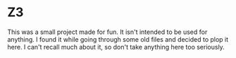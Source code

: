 # Z3

This was a small project made for fun. It isn't intended to be used for anything. 
I found it while going through some old files and decided to plop it here. I can't
recall much about it, so don't take anything here too seriously. 